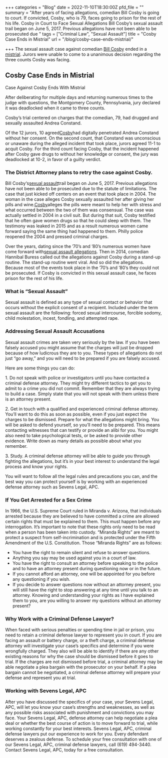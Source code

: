 +++
categories = "Blog"
date = 2022-11-10T18:30:00Z
pfd_file = ""
summary = "After years of facing allegations, comedian Bill Cosby is going to court. If convicted, Cosby, who is 79, faces going to prison for the rest of his life. Cosby in Court to Face Sexual Allegations Bill Cosby’s sexual assault trail began on June 5, 2017. Previous allegations have not been able to be prosecuted due "
tags = ["Criminal Law", "Sexual Assault"]
title = "Cosby Case Ends in Mistrial"
url = "/blog/cosby-case-ends-mistrial/"

+++
The sexual assault case against comedian [Bill Cosby](http://sevenslegal.com/) ended in a [mistrial](http://sevenslegal.com/). Jurors were unable to come to a unanimous decision regarding the three counts Cosby was facing.

## Cosby Case Ends in Mistrial

Case Against Cosby Ends With Mistrial

After deliberating for multiple days and returning numerous times to the judge with questions, the Montgomery County, Pennsylvania, jury declared it was deadlocked when it came to three counts.

Cosby’s trial centered on charges that the comedian, 79, had drugged and sexually assaulted Andrea Constand.

Of the 12 jurors, 10 agreed[Cosby](http://sevenslegal.com/)had digitally penetrated Andrea Constand without her consent. On the second count, that Constand was unconscious or unaware during the alleged incident that took place, jurors agreed 11-1 to acquit Cosby. For the third count facing Cosby, that the incident happened after Cosby gave drugs to without her knowledge or consent, the jury was deadlocked at 10-2, in favor of a guilty verdict.

### The District Attorney plans to retry the case against Cosby.

Bill Cosby‘s[sexual assault](http://sevenslegal.com/)trail began on June 5, 2017. Previous allegations have not been able to be prosecuted due to the statute of limitations. The case that just kicked off centers on an event that took place in 2004. The woman in the case alleges Cosby sexually assaulted her after giving her pills and wine.[Cosby](http://sevenslegal.com/)alleges the pills were meant to help her with stress and what occurred between the two of them was consensual. The case was actually settled in 2004 in a civil suit. But during that suit, Cosby testified that he often gave women drugs so that he could sleep with them. The testimony was leaked in 2015 and as a result numerous women came forward saying the same thing had happened to them. Philly police reopened the 2004 and pressed criminal charges.

Over the years, dating since the ’70’s and ’80’s numerous women have come forward with[sexual assault allegations](http://sevenslegal.com/). Then in 2014, comedian Hannibal Buress called out the allegations against Cosby during a stand-up routine. The stand-up routine went viral. And so did the allegations. Because most of the events took place in the ’70’s and ’80’s they could not be prosecuted. If Cosby is convicted in this sexual assault case, he faces prison for the rest of his life.

### What is “Sexual Assault”

Sexual assault is defined as any type of sexual contact or behavior that occurs without the explicit consent of a recipient. Included under the term sexual assault are the following: forced sexual intercourse, forcible sodomy, child molestation, incest, fondling, and attempted rape.

### Addressing Sexual Assault Accusations

Sexual assault crimes are taken very seriously by the law. If you have been falsely accused you might assume that the charges will just be dropped because of how ludicrous they are to you. These types of allegations do not just “go away,” and you will need to be prepared if you are falsely accused.

Here are some things you can do:

1\. Do not speak with police or investigators until you have contacted a criminal defense attorney. They might try different tactics to get you to admit to a crime you did not commit. Remember that they are always trying to build a case. Simply state that you will not speak with them unless there is an attorney present.

2\. Get in touch with a qualified and experienced criminal defense attorney. You’ll want to do this as soon as possible, even if you just expect the charges to be dismissed. Prepare for what the allegations might bring. You will be asked to defend yourself, so you’ll need to be prepared. This means contacting witnesses that can testify or provide an alibi for you. You might also need to take psychological tests, or be asked to provide other evidence. Write down as many details as possible about what you remember.

3\. Study. A criminal defense attorney will be able to guide you through fighting the allegations, but it’s in your best interest to understand the legal process and know your rights.

You will want to follow all the legal rules and precautions you can, and the best way you can protect yourself is by working with an experienced defense attorney such as Sevens Legal, APC.

### If You Get Arrested for a Sex Crime

In 1966, the U.S. Supreme Court ruled in Miranda v. Arizona, that individuals arrested because they are believed to have committed a crime are allowed certain rights that must be explained to them. This must happen before any interrogation. It’s important to note that these rights only need to be read when a person has been taken into custody. “Miranda Rights” are meant to protect a suspect from self-incrimination and is protected under the Fifth Amendment of the U.S. Constitution. Those “Miranda Rights” are as follows:

* You have the right to remain silent and refuse to answer questions.
* Anything you say may be used against you in a court of law.
* You have the right to consult an attorney before speaking to the police and to have an attorney present during questioning now or in the future.
* If you cannot afford an attorney, one will be appointed for you before any questioning if you wish.
* If you decide to answer questions now without an attorney present, you will still have the right to stop answering at any time until you talk to an attorney. Knowing and understanding your rights as I have explained them to you, are you willing to answer my questions without an attorney present?

### Why Work with a Criminal Defense Lawyer?

When faced with serious penalties or spending time in jail or prison, you need to retain a criminal defense lawyer to represent you in court. If you are facing an assault or battery charge, or a theft charge, a criminal defense attorney will investigate your case’s specifics and determine if you were wrongfully charged. They also will be able to identify if there are any other existing reasons for why the case should be dismissed before it goes to trial. If the charges are not dismissed before trial, a criminal attorney may be able negotiate a plea bargain with the prosecutor on your behalf. If a plea bargain cannot be negotiated, a criminal defense attorney will prepare your defense and represent you at trial.

### Working with Sevens Legal, APC

After you have discussed the specifics of your case, your Sevens Legal, APC, will let you know your case’s strengths and weaknesses, as well as any possible risks associated with punishment and convictions you may face. Your Sevens Legal, APC, defense attorney can help negotiate a plea deal or whether the best course of action is to move forward to trial, while working constantly for your best interests. Sevens Legal, APC, criminal defense lawyers put our experience to work for you. Every defendant deserves a zealous defense. To schedule your free consultation with one of our Sevens Legal, APC, criminal defense lawyers, call (619) 494-3440. Contact Sevens Legal, APC, today for a free consultation.